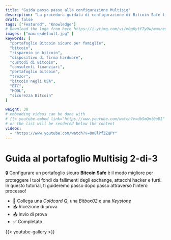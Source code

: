 ```yaml
---
title: "Guida passo passo alla configurazione Multisig"
description: "La procedura guidata di configurazione di Bitcoin Safe ti guida attraverso i passaggi per creare un portafoglio bitcoin Multisig 2-di-3"
draft: false
tags: ["Featured", "Knowledge"]
# Download the logo from here https://i.ytimg.com/vi/m0g6ytYTy0w/maxresdefault.jpg
images: ["maxresdefault.jpg" ]
keywords: [
  "portafoglio Bitcoin sicuro per famiglie",
  "bitcoin",
  "risparmio in bitcoin",
  "dispositivo di firma hardware",
  "custodi di Bitcoin",
  "consulenti finanziari",
  "portafoglio bitcoin",
  "trezor",
  "bitcoin negli USA",
  "BTC",
  "HODL",
  "sicurezza Bitcoin"
]

weight: 30
# embedding videos can be done with 
# {{< youtube-embed link="https://www.youtube.com/watch?v=dbSmQmt0uDI" >}}
# or the list will be rendered below the content
videos:
  - "https://www.youtube.com/watch?v=8n8lPfZZQPY"
---
```



# Guida al portafoglio Multisig 2-di-3

🔒 Configurare un portafoglio sicuro **Bitcoin Safe** è il modo migliore per proteggere i tuoi fondi da fallimenti degli exchange, attacchi hacker e furti. In questo tutorial, ti guideremo passo dopo passo attraverso l'intero processo!
 

- 🔐 Collega una *Coldcard Q*, una *Bitbox02* e una *Keystone*
- 📥 Ricezione di prova
- 📤 Invio di prova
- ✅ Completato



{{< youtube-gallery >}}